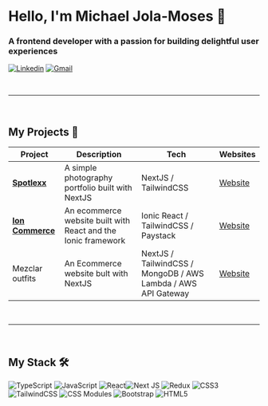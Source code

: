 # Hello, I'm Michael Jola-Moses 👋

### A frontend developer with a passion for building delightful user experiences

[![Linkedin](https://img.shields.io/badge/-Linkedin-informational?style=for-the-badge&logo=linkedin&logoColor=white&color=0072b1 'Linkedin')](www.linkedin.com/in/michael-jola-moses)
[![Gmail](https://img.shields.io/badge/Gmail-DD4032?style=for-the-badge&logo=gmail&logoColor=white)](mailto:mikejolamoses@gmail.com)

&nbsp;

---

&nbsp;

## **My Projects** 🚀

| Project                                                                                                                                                      | Description                                                                                                                                                                   | Tech                         | Websites                                                                 |
| ------------------------------------------------------------------------------------------------------------------------------------------------------------ | ----------------------------------------------------------------------------------------------------------------------------------------------------------------------------- | ---------------------------- | ------------------------------------------------------------------------ |
| [**Spotlexx**](https://github.com/JM-M/spotlexx)                                                                             | A simple photography portfolio built with NextJS                                                                                                        | NextJS / TailwindCSS    | [Website](https://spotlexx.vercel.app/)                       |
| [**Ion Commerce**](https://github.com/JM-M/ion-commerce)                                                                             | An ecommerce website built with React and the Ionic framework                                                                                                        | Ionic React / TailwindCSS / Paystack    | [Website](https://ion-commerce.vercel.app/)                       |
| Mezclar outfits                                                                             | An Ecommerce website bult with NextJS                                                                                            | NextJS / TailwindCSS / MongoDB / AWS Lambda / AWS API Gateway | [Website](https://mezclaroutfits.com)                       |


&nbsp;

---

&nbsp;

## **My Stack** 🛠

![TypeScript](https://img.shields.io/badge/typescript-%23007ACC.svg?style=for-the-badge&logo=typescript&logoColor=white) ![JavaScript](https://img.shields.io/badge/javascript-%23323330.svg?style=for-the-badge&logo=javascript&logoColor=%23F7DF1E)  ![React](https://img.shields.io/badge/react-%2320232a.svg?style=for-the-badge&logo=react&logoColor=%2361DAFB)![Next JS](https://img.shields.io/badge/Next-black?style=for-the-badge&logo=next.js&logoColor=white) ![Redux](https://img.shields.io/badge/redux-%23593d88.svg?style=for-the-badge&logo=redux&logoColor=white) ![CSS3](https://img.shields.io/badge/css3-%231572B6.svg?style=for-the-badge&logo=css3&logoColor=white) ![TailwindCSS](https://img.shields.io/badge/tailwindcss-%2338B2AC.svg?style=for-the-badge&logo=tailwind-css&logoColor=white) ![CSS Modules](https://img.shields.io/badge/css--modules-21759B?style=for-the-badge&logo=css3&logoColor=white)  ![Bootstrap](https://img.shields.io/badge/bootstrap-%23563D7C.svg?style=for-the-badge&logo=bootstrap&logoColor=white)  ![HTML5](https://img.shields.io/badge/html5-%23E34F26.svg?style=for-the-badge&logo=html5&logoColor=white) 

&nbsp;
